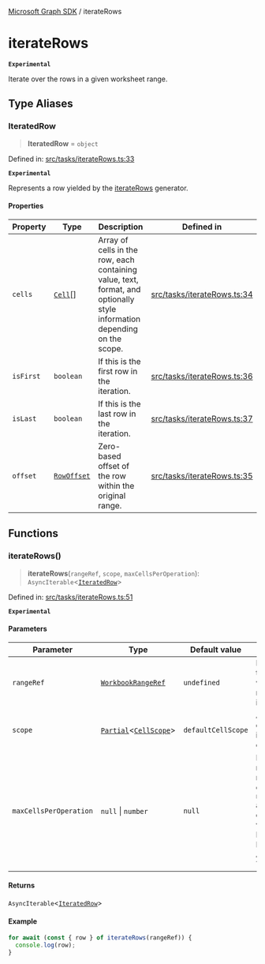[Microsoft Graph SDK](README.md) / iterateRows

# iterateRows

**`Experimental`**

Iterate over the rows in a given worksheet range.

## Type Aliases

### IteratedRow

> **IteratedRow** = `object`

Defined in: [src/tasks/iterateRows.ts:33](https://github.com/Future-Secure-AI/microsoft-graph/blob/main/src/tasks/iterateRows.ts#L33)

**`Experimental`**

Represents a row yielded by the [iterateRows](#iteraterows) generator.

#### Properties

| Property | Type | Description | Defined in |
| ------ | ------ | ------ | ------ |
| <a id="cells"></a> `cells` | [`Cell`](Cell.md#cell)[] | Array of cells in the row, each containing value, text, format, and optionally style information depending on the scope. | [src/tasks/iterateRows.ts:34](https://github.com/Future-Secure-AI/microsoft-graph/blob/main/src/tasks/iterateRows.ts#L34) |
| <a id="isfirst"></a> `isFirst` | `boolean` | If this is the first row in the iteration. | [src/tasks/iterateRows.ts:36](https://github.com/Future-Secure-AI/microsoft-graph/blob/main/src/tasks/iterateRows.ts#L36) |
| <a id="islast"></a> `isLast` | `boolean` | If this is the last row in the iteration. | [src/tasks/iterateRows.ts:37](https://github.com/Future-Secure-AI/microsoft-graph/blob/main/src/tasks/iterateRows.ts#L37) |
| <a id="offset"></a> `offset` | [`RowOffset`](Row.md#rowoffset) | Zero-based offset of the row within the original range. | [src/tasks/iterateRows.ts:35](https://github.com/Future-Secure-AI/microsoft-graph/blob/main/src/tasks/iterateRows.ts#L35) |

## Functions

### iterateRows()

> **iterateRows**(`rangeRef`, `scope`, `maxCellsPerOperation`): `AsyncIterable`\<[`IteratedRow`](#iteratedrow)\>

Defined in: [src/tasks/iterateRows.ts:51](https://github.com/Future-Secure-AI/microsoft-graph/blob/main/src/tasks/iterateRows.ts#L51)

**`Experimental`**

#### Parameters

| Parameter | Type | Default value | Description |
| ------ | ------ | ------ | ------ |
| `rangeRef` | [`WorkbookRangeRef`](WorkbookRange-1.md#workbookrangeref) | `undefined` | Reference to the workbook range to iterate over. |
| `scope` | [`Partial`](https://www.typescriptlang.org/docs/handbook/utility-types.html#partialtype)\<[`CellScope`](Cell.md#cellscope)\> | `defaultCellScope` | Amount of detail to include for each cell. |
| `maxCellsPerOperation` | `null` \| `number` | `null` | Prescribe max cells to retrieve per operation. `null` automatically determines value. DO NOT SET EXCEPT FOR ADVANCED TUNING. |

#### Returns

`AsyncIterable`\<[`IteratedRow`](#iteratedrow)\>

#### Example

```ts
for await (const { row } of iterateRows(rangeRef)) {
  console.log(row);
}
```
